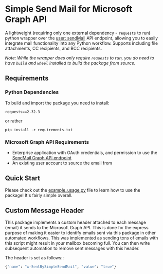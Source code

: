 
# Simple Send Mail for Microsoft Graph API

A lightweight (requiring only one external dependency - ```requests``` to run) python wrapper over the [user: sendMail](https://learn.microsoft.com/en-us/graph/api/user-sendmail?view=graph-rest-1.0&tabs=http) API endpoint, allowing you to easily integrate mail functionality into any Python workflow. Supports including file attachments, CC recipients, and BCC recipients.

_Note: While the wrapper does only require ```requests``` to run, you do need to have ```build``` and ```wheel``` installed to build the package from source._

## Requirements

### Python Dependencies

To build and import the package you need to install:

```
requests==2.32.3
```

or rather

```
pip install -r requirements.txt
```

### Microsoft Graph API Requirements
- Enterprise application with OAuth credentials, and permission to use the [SendMail Graph API endpoint](https://learn.microsoft.com/en-us/graph/api/user-sendmail?view=graph-rest-1.0&tabs=http#permissions)
- An existing user account to source the email from

## Quick Start

Please check out the [example_usage.py](https://github.com/tjobarow/simple_o365_send_mail_python/blob/7e4fd986a3011da5eba693505c9b1e9decf335bd/example_usage.py) file to learn how to use the package! It's fairly simple overall.

## Custom Message Header
This package implements a custom header attached to each message (email) it sends to the Microsoft Graph API. This is done for the express purpose of making it easier to identify emails sent via this package in other automated workflows. This was implemented as sending tons of emails with this script might result in your mailbox becoming full. You can then write subsequent automation to remove sent messages with this header. 

The header is set as follows::
```python
{"name": "x-SentBySimpleSendMail", "value": "true"}
```
